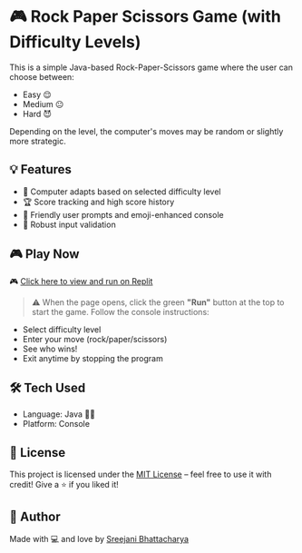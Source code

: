 # 🎮 Rock Paper Scissors Game (with Difficulty Levels)
This is a simple Java-based Rock-Paper-Scissors game where the user can choose between:
- Easy 😌
- Medium 😐
- Hard 😈

Depending on the level, the computer's moves may be random or slightly more strategic.


## 💡 Features

- 🧠 Computer adapts based on selected difficulty level
- 🏆 Score tracking and high score history
- 🙋 Friendly user prompts and emoji-enhanced console
- 🚫 Robust input validation

## 🎮 Play Now

  🎮 [Click here to view and run on Replit](https://replit.com/@bhattacharyasre/Rock-Paper-Scissors-with-difficulty-level?v=1)

> ⚠️ When the page opens, click the green **"Run"** button at the top to start the game.
> Follow the console instructions:
   - Select difficulty level
   - Enter your move (rock/paper/scissors)
   - See who wins!
   -  Exit anytime by stopping the program

## 🛠️ Tech Used

- Language: Java 🧑‍💻
- Platform: Console

## 📜 License

This project is licensed under the [MIT License](LICENSE) – feel free to use it with credit! 
Give a ⭐️ if you liked it!

## 🤍 Author

Made with 💻 and love by [Sreejani Bhattacharya](https://github.com/SREEJANIIII)
